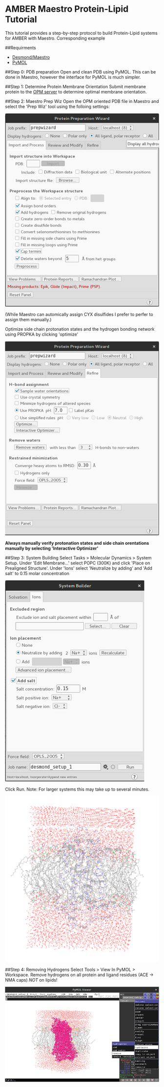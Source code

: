 # AMBER Maestro Protein-Lipid Tutorial

This tutorial provides a step-by-step protocol to build Protein-Lipid systems for AMBER with Maestro. Corresponding example

##Requirments
* [Desmond/Maestro](https://www.deshawresearch.com/downloads/download_desmond.cgi)
* [PyMOL](http://sourceforge.net/projects/pymol)

##Step 0: PDB preparation
Open and clean PDB using PyMOL. This can be done in Maestro, however the interface for PyMOL is much simpler.

##Step 1: Determine Protein Membrane Orientation
Submit membrane protein to the [OPM server](http://opm.phar.umich.edu/server.php) to determine optimal membrane orientation. 

##Step 2: Maestro Prep Wiz
Open the OPM oriented PDB file in Maestro and select the 'Prep Wiz' tool using the folloing settings:

![Prep](/images/proteinPrepWizard.png)

(While Maestro can automically assign CYX disulfides I prefer to perfer to assign them manually.)

Optimize side chain protonation states and the hydrogen bonding network using PROPKA by clicking 'optimize'

![PROPKA](/images/refine.png)

**Always manually verify protonation states and side chain orentations manually by selecting 'Interactive Optimizer'**

##Step 3: System Building
Select Tasks > Molecular Dynamics > System Setup. Under 'Edit Membrane...' select POPC (300K) and click 'Place on Prealigned Structure'. Under 'Ions' select 'Neutralize by adding' and 'Add salt' to 0.15 molar concentration

![Salt](/images/salts.png)

Click Run. Note: For larger systems this may take up to several minutes.

![DesRaw](/images/desmondRaw.png)

##Step 4: Removing Hydrogens
Select Tools > View In PyMOL > Workspace. Remove hydrogens on all protein and ligand residues (ACE -> NMA caps) *NOT* on lipids! 

![HydroRemove](/images/removeHydrogens.png)





